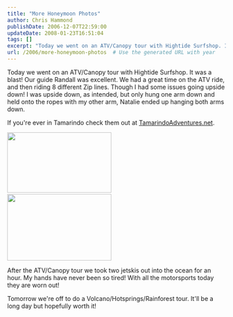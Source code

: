 ```yaml
---
title: "More Honeymoon Photos"
author: Chris Hammond
publishDate: 2006-12-07T22:59:00
updateDate: 2008-01-23T16:51:04
tags: []
excerpt: "Today we went on an ATV/Canopy tour with Hightide Surfshop. It was a blast! Our guide Randall was excellent. We had a great time on the ATV ride, and then riding 8 different Zip lines. Though I had some issues going upside down! I was upside down, as intended, but only hung one arm down and held onto the ropes with my other arm, Natalie ended up hanging both arms down. If you're ever in Tamarindo check them out at TamarindoAdventures.net.   After the ATV/Canopy tour we took two jetskis out into the ocean for an hour. My hands have never been so tired! With all the motorsports today they are worn out! Tomorrow we're off to do a Volcano/Hotsprings/Rainforest tour. It'll be a long day but hopefully worth..."
url: /2006/more-honeymoon-photos  # Use the generated URL with year
---
```

<P>Today we went on an ATV/Canopy tour with Hightide Surfshop. It was a blast! Our guide Randall was excellent. We had a great time on the ATV ride, and then riding 8 different Zip lines. Though I had some issues going upside down! I was upside down, as intended, but only hung one arm down and held onto the ropes with my other arm, Natalie ended up hanging both arms down.</P> <P>If you're ever in Tamarindo check them out at <A href="https://www.tamarindoadventures.net/" target=_blank>TamarindoAdventures.net</A>.</P> <P><A href="https://www.flickr.com/photos/chammond/316859332/"><IMG height=139 alt="" src="https://www.horsesandcars.comhttps://static.flickr.com/109/316859332_7fcee287f4_m.jpg" width=240></A> <BR><A href="https://www.flickr.com/photos/chammond/316859331/"><IMG height=153 alt="" src="https://www.horsesandcars.comhttps://static.flickr.com/118/316859331_8c5d6a5c11_m.jpg" width=240></A></P> <P>After the ATV/Canopy tour we took two jetskis out into the ocean for an hour. My hands have never been so tired! With all the motorsports today they are worn out!</P> <P>Tomorrow we're off to do a Volcano/Hotsprings/Rainforest tour. It'll be a long day but hopefully worth it!</P>
